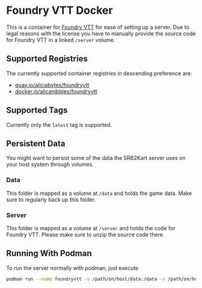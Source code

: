 # Foundry VTT Docker

This is a container for [Foundry VTT](https://foundryvtt.com) for ease of setting up a server. Due to legal reasons with the license you have to manually provide the source code for Foundry VTT in a linked `/server` volume.

## Supported Registries

The currently supported container registries in descending preference are:

- [quay.io/aliciabytes/foundryvtt](https://quay.io/repository/aliciabytes/foundryvtt)
- [docker.io/alicanibbles/foundryvtt](https://hub.docker.com/repository/docker/alicianibbles/foundryvtt)

## Supported Tags

Currently only the `latest` tag is supported.

## Persistent Data

You might want to persist some of the data the SRB2Kart server uses on your host system through volumes.

### Data

This folder is mapped as a volume at `/data` and holds the game data. Make sure to regularly back up this folder.

### Server

This folder is mapped as a volume at `/server` and holds the code for Foundry VTT. Please make sure to unzip the source code there.

## Running With Podman

To run the server normally with podman, just execute

```sh
podman run --name foundryvtt -v /path/on/host/data:/data -v /path/on/host/server:/server -p 80:30000 aliciabytes/foundryvtt:latest
```
